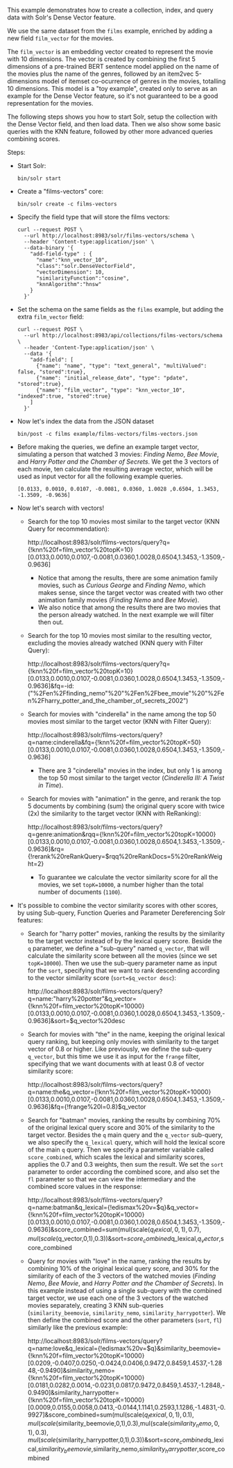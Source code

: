 This example demonstrates how to create a collection, index, and query data with Solr's Dense Vector feature. 
 
We use the same dataset from the `films` example, enriched by adding a new field `film_vector` for the movies.

The `film_vector` is an embedding vector created to represent the movie with 10 dimensions. The vector is created by combining the first 5 dimensions of a pre-trained BERT sentence model applied on the name of the movies plus the name of the genres, followed by an item2vec 5-dimensions model of itemset co-ocurrence of genres in the movies, totalling 10 dimensions. This model is a "toy example", created only to serve as an example for the Dense Vector feature, so it's not guaranteed to be a good representation for the movies. 

The following steps shows you how to start Solr, setup the collection with the Dense Vector field, and then load data. Then we also show some basic queries with the KNN feature, followed by other more advanced queries combining scores.

 Steps:
   * Start Solr:
     ```
     bin/solr start
     ```

   * Create a "films-vectors" core:

     ```
     bin/solr create -c films-vectors
     ```

   * Specify the field type that will store the films vectors:

      ```
      curl --request POST \
        --url http://localhost:8983/solr/films-vectors/schema \
        --header 'Content-type:application/json' \
        --data-binary '{
          "add-field-type" : {
            "name":"knn_vector_10",
            "class":"solr.DenseVectorField",
            "vectorDimension": 10,
            "similarityFunction":"cosine",
            "knnAlgorithm":"hnsw"
          }
        }'
      ```

   * Set the schema on the same fields as the `films` example, but adding the extra `film_vector` field:

      ```
      curl --request POST \
        --url http://localhost:8983/api/collections/films-vectors/schema \
        --header 'Content-Type:application/json' \
        --data '{
          "add-field": [
            {"name": "name", "type": "text_general", "multiValued": false, "stored":true},
            {"name": "initial_release_date", "type": "pdate", "stored":true},
            {"name": "film_vector", "type": "knn_vector_10", "indexed":true, "stored":true}
          ]
        }'
      ```

   * Now let's index the data from the JSON dataset

     ```
     bin/post -c films example/films-vectors/films-vectors.json
     ```

   * Before making the queries, we define an example target vector, simulating a person that watched 3 movies: _Finding Nemo_, _Bee Movie_, and _Harry Potter and the Chamber of Secrets_. We get the 3 vectors of each movie, ten calculate the resulting average vector, which will be used as input vector for all the following example queries.

     ```
     [0.0133, 0.0010, 0.0107, -0.0081, 0.0360, 1.0028 ,0.6504, 1.3453, -1.3509, -0.9636]
     ```

   * Now let's search with vectors!
     - Search for the top 10 movies most similar to the target vector (KNN Query for recommendation):

       http://localhost:8983/solr/films-vectors/query?q={!knn%20f=film_vector%20topK=10}[0.0133,0.0010,0.0107,-0.0081,0.0360,1.0028,0.6504,1.3453,-1.3509,-0.9636]

       * Notice that among the results, there are some animation family movies, such as _Curious George_ and _Finding Nemo_, which makes sense, since the target vector was created with two other animation family movies (_Finding Nemo_ and _Bee Movie_).
       * We also notice that among the results there are two movies that the person already watched. In the next example we will filter then out.

     - Search for the top 10 movies most similar to the resulting vector, excluding the movies already watched (KNN query with Filter Query):

       http://localhost:8983/solr/films-vectors/query?q={!knn%20f=film_vector%20topK=10}[0.0133,0.0010,0.0107,-0.0081,0.0360,1.0028,0.6504,1.3453,-1.3509,-0.9636]&fq=-id:("%2Fen%2Ffinding_nemo"%20"%2Fen%2Fbee_movie"%20"%2Fen%2Fharry_potter_and_the_chamber_of_secrets_2002")

     - Search for movies with "cinderella" in the name among the top 50 movies most similar to the target vector (KNN with Filter Query):

       http://localhost:8983/solr/films-vectors/query?q=name:cinderella&fq={!knn%20f=film_vector%20topK=50}[0.0133,0.0010,0.0107,-0.0081,0.0360,1.0028,0.6504,1.3453,-1.3509,-0.9636]

       * There are 3 "cinderella" movies in the index, but only 1 is among the top 50 most similar to the target vector (_Cinderella III: A Twist in Time_).

     - Search for movies with "animation" in the genre, and rerank the top 5 documents by combining (sum) the original query score with twice (2x) the similarity to the target vector (KNN with ReRanking):

       http://localhost:8983/solr/films-vectors/query?q=genre:animation&rqq={!knn%20f=film_vector%20topK=10000}[0.0133,0.0010,0.0107,-0.0081,0.0360,1.0028,0.6504,1.3453,-1.3509,-0.9636]&rq={!rerank%20reRankQuery=$rqq%20reRankDocs=5%20reRankWeight=2}

       * To guarantee we calculate the vector similarity score for all the movies, we set `topK=10000`, a number higher than the total number of documents (`1100`).

   * It's possible to combine the vector similarity scores with other scores, by using Sub-query, Function Queries and Parameter Dereferencing Solr features:

     - Search for "harry potter" movies, ranking the results by the similarity to the target vector instead of by the lexical query score. Beside the `q` parameter, we define a "sub-query" named `q_vector`, that will calculate the similarity score between all the movies (since we set `topK=10000`). Then we use the sub-query parameter name as input for the `sort`, specifying that we want to rank descending according to the vector similarity score (`sort=$q_vector desc`):

       http://localhost:8983/solr/films-vectors/query?q=name:"harry%20potter"&q_vector={!knn%20f=film_vector%20topK=10000}[0.0133,0.0010,0.0107,-0.0081,0.0360,1.0028,0.6504,1.3453,-1.3509,-0.9636]&sort=$q_vector%20desc

     - Search for movies with "the" in the name, keeping the original lexical query ranking, but keeping only movies with similarity to the target vector of 0.8 or higher. Like previously, we define the sub-query `q_vector`, but this time we use it as input for the `frange` filter, specifying that we want documents with at least 0.8 of vector similarity score:

       http://localhost:8983/solr/films-vectors/query?q=name:the&q_vector={!knn%20f=film_vector%20topK=10000}[0.0133,0.0010,0.0107,-0.0081,0.0360,1.0028,0.6504,1.3453,-1.3509,-0.9636]&fq={!frange%20l=0.8}$q_vector

     - Search for "batman" movies, ranking the results by combining 70% of the original lexical query score and 30% of the similarity to the target vector. Besides the `q` main query and the `q_vector` sub-query, we also specify the `q_lexical` query, which will hold the lexical score of the main `q` query. Then we specify a parameter variable called `score_combined`, which scales the lexical and similarity scores, applies the 0.7 and 0.3 weights, then sum the result. We set the `sort` parameter to order according the combined score, and also set the `fl` parameter so that we can view the intermediary and the combined score values in the response:

       http://localhost:8983/solr/films-vectors/query?q=name:batman&q_lexical={!edismax%20v=$q}&q_vector={!knn%20f=film_vector%20topK=10000}[0.0133,0.0010,0.0107,-0.0081,0.0360,1.0028,0.6504,1.3453,-1.3509,-0.9636]&score_combined=sum(mul(scale($q_lexical,0,1),0.7),mul(scale($q_vector,0,1),0.3))&sort=$score_combined%20desc&fl=name,score,$q_lexical,$q_vector,$score_combined

     - Query for movies with "love" in the name, ranking the results by combining 10% of the original lexical query score, and 30% for the similarity of each of the 3 vectors of the watched movies (_Finding Nemo_, _Bee Movie_, and _Harry Potter and the Chamber of Secrets_). In this example instead of using a single sub-query with the combined target vector, we use each one of the 3 vectors of the watched movies separately, creating 3 KNN sub-queries (`similarity_beemovie`, `similarity_nemo`, `similarity_harrypotter`). We then define the combined score and the other parameters (`sort`, `fl`) similarly like the previous example:
  
       http://localhost:8983/solr/films-vectors/query?q=name:love&q_lexical={!edismax%20v=$q}&similarity_beemovie={!knn%20f=film_vector%20topK=10000}[0.0209,-0.0407,0.0250,-0.0424,0.0406,0.9472,0.8459,1.4537,-1.2848,-0.9490]&similarity_nemo={!knn%20f=film_vector%20topK=10000}[0.0181,0.0282,0.0014,-0.0231,0.0817,0.9472,0.8459,1.4537,-1.2848,-0.9490]&similarity_harrypotter={!knn%20f=film_vector%20topK=10000}[0.0009,0.0155,0.0058,0.0413,-0.0144,1.1141,0.2593,1.1286,-1.4831,-0.9927]&score_combined=sum(mul(scale($q_lexical,0,1),0.1),mul(scale($similarity_beemovie,0,1),0.3),mul(scale($similarity_nemo,0,1),0.3),mul(scale($similarity_harrypotter,0,1),0.3))&sort=$score_combined%20desc&fl=name,score,$q_lexical,$similarity_beemovie,$similarity_nemo,$similarity_harrypotter,$score_combined
